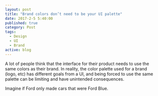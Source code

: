 ```yaml
---
layout: post
title: "Brand colors don’t need to be your UI palette"
date: 2017-2-5 5:40:00
published: true
category: Post
tags:
  - Design
  - UI
  - Brand
active: blog
---
```


A lot of people think that the interface for their product needs to use the same colors as their brand. In reality, the color palette used for a brand (logo, etc) has different goals from a UI, and being forced to use the same palette can be limiting and have unintended consequences. 

Imagine if Ford only made cars that were Ford Blue.
